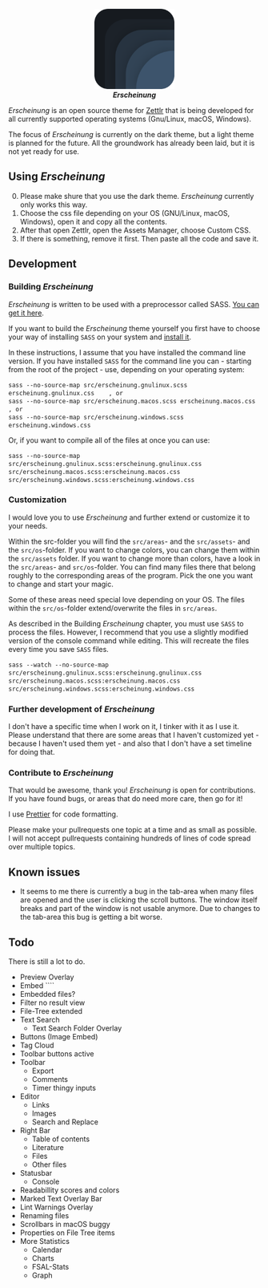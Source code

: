 <p align="center">
  <picture>
    <source srcset=".github/erscheinung-logo.svg">
    <img src=".github/erscheinung-logo.svg" width="160" height="160" alt="Erscheinung">
  </picture>
    <br>
    <strong><i>Erscheinung</i></strong>
</p>

_Erscheinung_ is an open source theme for [Zettlr](https://github.com/Zettlr/Zettlr) that is being developed for all currently supported operating systems (Gnu/Linux, macOS, Windows).

The focus of _Erscheinung_ is currently on the dark theme, but a light theme is planned for the future. All the groundwork has already been laid, but it is not yet ready for use.

## Using _Erscheinung_

0. Please make shure that you use the dark theme. _Erscheinung_ currently only works this way.
1. Choose the css file depending on your OS (GNU/Linux, macOS, Windows), open it and copy all the contents.
2. After that open Zettlr, open the Assets Manager, choose Custom CSS.
3. If there is something, remove it first. Then paste all the code and save it.

## Development

### Building _Erscheinung_

_Erscheinung_ is written to be used with a preprocessor called SASS. [You can get it here](https://sass-lang.com/).

If you want to build the _Erscheinung_ theme yourself you first have to choose your way of installing `SASS` on your system and [install it](https://sass-lang.com/install/).

In these instructions, I assume that you have installed the command line version. If you have installed `SASS` for the command line you can - starting from the root of the project - use, depending on your operating system:

```
sass --no-source-map src/erscheinung.gnulinux.scss erscheinung.gnulinux.css    , or
sass --no-source-map src/erscheinung.macos.scss erscheinung.macos.css          , or
sass --no-source-map src/erscheinung.windows.scss erscheinung.windows.css
```

Or, if you want to compile all of the files at once you can use:

```
sass --no-source-map src/erscheinung.gnulinux.scss:erscheinung.gnulinux.css src/erscheinung.macos.scss:erscheinung.macos.css src/erscheinung.windows.scss:erscheinung.windows.css
```

### Customization

I would love you to use _Erscheinung_ and further extend or customize it to your needs.

Within the src-folder you will find the `src/areas`- and the `src/assets`- and the `src/os`-folder.
If you want to change colors, you can change them within the `src/assets` folder.
If you want to change more than colors, have a look in the `src/areas`- and `src/os`-folder. You can find many files there that belong roughly to the corresponding areas of the program. Pick the one you want to change and start your magic.

Some of these areas need special love depending on your OS. The files within the `src/os`-folder extend/overwrite the files in `src/areas`.

As described in the Building _Erscheinung_ chapter, you must use `SASS` to process the files. However, I recommend that you use a slightly modified version of the console command while editing. This will recreate the files every time you save `SASS` files.

```
sass --watch --no-source-map src/erscheinung.gnulinux.scss:erscheinung.gnulinux.css src/erscheinung.macos.scss:erscheinung.macos.css src/erscheinung.windows.scss:erscheinung.windows.css
```

### Further development of _Erscheinung_

I don't have a specific time when I work on it, I tinker with it as I use it. Please understand that there are some areas that I haven't customized yet - because I haven't used them yet - and also that I don't have a set timeline for doing that.

### Contribute to _Erscheinung_

That would be awesome, thank you!
_Erscheinung_ is open for contributions. If you have found bugs, or areas that do need more care, then go for it!

I use [Prettier](https://prettier.io/) for code formatting.

Please make your pullrequests one topic at a time and as small as possible. I will not accept pullrequests containing hundreds of lines of code spread over multiple topics.

## Known issues

- It seems to me there is currently a bug in the tab-area when many files are opened and the user is clicking the scroll buttons. The window itself breaks and part of the window is not usable anymore. Due to changes to the tab-area this bug is getting a bit worse.

## Todo

There is still a lot to do.

- Preview Overlay
- Embed ````
- Embedded files?
- Filter no result view
- File-Tree extended
- Text Search
  - Text Search Folder Overlay
- Buttons (Image Embed)
- Tag Cloud
- Toolbar buttons active
- Toolbar
  - Export
  - Comments
  - Timer thingy inputs
- Editor
  - Links
  - Images
  - Search and Replace
- Right Bar
  - Table of contents
  - Literature
  - Files
  - Other files
- Statusbar
  - Console
- Readabillity scores and colors
- Marked Text Overlay Bar
- Lint Warnings Overlay
- Renaming files
- Scrollbars in macOS buggy
- Properties on File Tree items
- More Statistics
  - Calendar
  - Charts
  - FSAL-Stats
  - Graph

